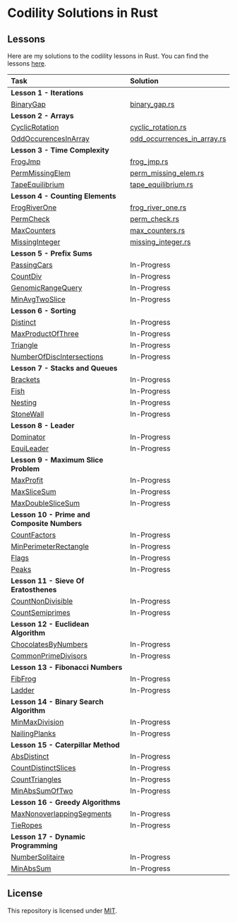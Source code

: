 # Codility Solutions in Rust

## Lessons

Here are my solutions to the codility lessons in Rust.  You can find the lessons [here](https://app.codility.com/programmers/lessons/).

| Task                                                                                                                          | Solution                                                              |  
|:------------------------------------------------------------------------------------------------------------------------------|:----------------------------------------------------------------------|
| **Lesson 1 - Iterations**                                                                                                     |                                                                       |
| [BinaryGap](https://app.codility.com/programmers/lessons/1-iterations/binary_gap/)                                            | [binary_gap.rs](src/iterations/binary_gap.rs)                         |
| **Lesson 2 - Arrays**                                                                                                         |                                                                       |
| [CyclicRotation](https://app.codility.com/programmers/lessons/2-arrays/cyclic_rotation/)                                      | [cyclic_rotation.rs](src/arrays/cyclic_rotation.rs)                   |
| [OddOccurencesInArray](https://app.codility.com/programmers/lessons/2-arrays/odd_occurrences_in_array/)                       | [odd_occurrences_in_array.rs](src/arrays/odd_occurrences_in_array.rs) |
| **Lesson 3 - Time Complexity**                                                                                                |                                                                       |
| [FrogJmp](https://app.codility.com/programmers/lessons/3-time_complexity/frog_jmp/)                                           | [frog_jmp.rs](src/time_complexity/frog_jmp.rs)                        |
| [PermMissingElem](https://app.codility.com/programmers/lessons/3-time_complexity/perm_missing_elem/)                          | [perm_missing_elem.rs](src/time_complexity/perm_missing_elem.rs)      |
| [TapeEquilibrium](https://app.codility.com/programmers/lessons/3-time_complexity/tape_equilibrium/)                           | [tape_equilibrium.rs](src/time_complexity/tape_equilibrium.rs)        |
| **Lesson 4 - Counting Elements**                                                                                              |                                                                       |
| [FrogRiverOne](https://app.codility.com/programmers/lessons/4-counting_elements/frog_river_one/)                              | [frog_river_one.rs](src/counting_elements/frog_river_one.rs)          |
| [PermCheck](https://app.codility.com/programmers/lessons/4-counting_elements/perm_check/)                                     | [perm_check.rs](src/counting_elements/perm_check.rs)                  |
| [MaxCounters](https://app.codility.com/programmers/lessons/4-counting_elements/max_counters/)                                 | [max_counters.rs](src/counting_elements/max_counters.rs)              |
| [MissingInteger](https://app.codility.com/programmers/lessons/4-counting_elements/missing_integer/)                           | [missing_integer.rs](src/counting_elements/missing_integer.rs)        |
| **Lesson 5 - Prefix Sums**                                                                                                    |                                                                       |
| [PassingCars](https://app.codility.com/programmers/lessons/5-prefix_sums/passing_cars/)                                       | In-Progress                                                           |
| [CountDiv](https://app.codility.com/programmers/lessons/5-prefix_sums/count_div/)                                             | In-Progress                                                           |
| [GenomicRangeQuery](https://app.codility.com/programmers/lessons/5-prefix_sums/genomic_range_query/)                          | In-Progress                                                           |
| [MinAvgTwoSlice](https://app.codility.com/programmers/lessons/5-prefix_sums/min_avg_two_slice/)                               | In-Progress                                                           |
| **Lesson 6 - Sorting**                                                                                                        |                                                                       |
| [Distinct](https://app.codility.com/programmers/lessons/6-sorting/distinct/)                                                  | In-Progress                                                           |
| [MaxProductOfThree](https://app.codility.com/programmers/lessons/6-sorting/max_product_of_three/)                             | In-Progress                                                           |
| [Triangle](https://app.codility.com/programmers/lessons/6-sorting/triangle/)                                                  | In-Progress                                                           |
| [NumberOfDiscIntersections](https://app.codility.com/programmers/lessons/6-sorting/number_of_disc_intersections/)             | In-Progress                                                           |
| **Lesson 7 - Stacks and Queues**                                                                                              |                                                                       |
| [Brackets](https://app.codility.com/programmers/lessons/7-stacks_and_queues/brackets/)                                        | In-Progress                                                           |
| [Fish](https://app.codility.com/programmers/lessons/7-stacks_and_queues/fish/)                                                | In-Progress                                                           |
| [Nesting](https://app.codility.com/programmers/lessons/7-stacks_and_queues/nesting/)                                          | In-Progress                                                           |
| [StoneWall](https://app.codility.com/programmers/lessons/7-stacks_and_queues/stone_wall/)                                     | In-Progress                                                           |
| **Lesson 8 - Leader**                                                                                                         |                                                                       |
| [Dominator](https://app.codility.com/programmers/lessons/8-leader/dominator/)                                                 | In-Progress                                                           |
| [EquiLeader](https://app.codility.com/programmers/lessons/8-leader/equi_leader/)                                              | In-Progress                                                           |
| **Lesson 9 - Maximum Slice Problem**                                                                                          |                                                                       |
| [MaxProfit](https://app.codility.com/programmers/lessons/9-maximum_slice_problem/max_profit/)                                 | In-Progress                                                           |
| [MaxSliceSum](https://app.codility.com/programmers/lessons/9-maximum_slice_problem/max_slice_sum/)                            | In-Progress                                                           |
| [MaxDoubleSliceSum](https://app.codility.com/programmers/lessons/9-maximum_slice_problem/max_double_slice_sum/)               | In-Progress                                                           |
| **Lesson 10 - Prime and Composite Numbers**                                                                                   |                                                                       |
| [CountFactors](https://app.codility.com/programmers/lessons/10-prime_and_composite_numbers/count_factors/)                    | In-Progress                                                           |
| [MinPerimeterRectangle](https://app.codility.com/programmers/lessons/10-prime_and_composite_numbers/min_perimeter_rectangle/) | In-Progress                                                           |
| [Flags](https://app.codility.com/programmers/lessons/10-prime_and_composite_numbers/flags/)                                   | In-Progress                                                           |
| [Peaks](https://app.codility.com/programmers/lessons/10-prime_and_composite_numbers/peaks/)                                   | In-Progress                                                           |
| **Lesson 11 - Sieve Of Eratosthenes**                                                                                         |                                                                       |
| [CountNonDivisible](https://app.codility.com/programmers/lessons/11-sieve_of_eratosthenes/count_non_divisible/)               | In-Progress                                                           |
| [CountSemiprimes](https://app.codility.com/programmers/lessons/11-sieve_of_eratosthenes/count_semiprimes/)                    | In-Progress                                                           |
| **Lesson 12 - Euclidean Algorithm**                                                                                           |                                                                       |
| [ChocolatesByNumbers](https://app.codility.com/programmers/lessons/12-euclidean_algorithm/chocolates_by_numbers/)             | In-Progress                                                           |
| [CommonPrimeDivisors](https://app.codility.com/programmers/lessons/12-euclidean_algorithm/common_prime_divisors/)             | In-Progress                                                           |
| **Lesson 13 - Fibonacci Numbers**                                                                                             |                                                                       |
| [FibFrog](https://app.codility.com/programmers/lessons/13-fibonacci_numbers/fib_frog/)                                        | In-Progress                                                           |
| [Ladder](https://app.codility.com/programmers/lessons/13-fibonacci_numbers/ladder/)                                           | In-Progress                                                           |
| **Lesson 14 - Binary Search Algorithm**                                                                                       |                                                                       |
| [MinMaxDivision](https://app.codility.com/programmers/lessons/14-binary_search_algorithm/min_max_division/)                   | In-Progress                                                           |
| [NailingPlanks](https://app.codility.com/programmers/lessons/14-binary_search_algorithm/nailing_planks/)                      | In-Progress                                                           |
| **Lesson 15 - Caterpillar Method**                                                                                            |                                                                       |
| [AbsDistinct](https://app.codility.com/programmers/lessons/15-caterpillar_method/abs_distinct/)                               | In-Progress                                                           |
| [CountDistinctSlices](https://app.codility.com/programmers/lessons/15-caterpillar_method/count_distinct_slices/)              | In-Progress                                                           |
| [CountTriangles](https://app.codility.com/programmers/lessons/15-caterpillar_method/count_triangles/)                         | In-Progress                                                           |
| [MinAbsSumOfTwo](https://app.codility.com/programmers/lessons/15-caterpillar_method/min_abs_sum_of_two/)                      | In-Progress                                                           |
| **Lesson 16 - Greedy Algorithms**                                                                                             |                                                                       |
| [MaxNonoverlappingSegments](https://app.codility.com/programmers/lessons/16-greedy_algorithms/max_nonoverlapping_segments/)   | In-Progress                                                           |
| [TieRopes](https://app.codility.com/programmers/lessons/16-greedy_algorithms/tie_ropes/)                                      | In-Progress                                                           |
| **Lesson 17 - Dynamic Programming**                                                                                           |                                                                       |
| [NumberSolitaire](https://app.codility.com/programmers/lessons/17-dynamic_programming/number_solitaire/)                      | In-Progress                                                           |
| [MinAbsSum](https://app.codility.com/programmers/lessons/17-dynamic_programming/min_abs_sum/)                                 | In-Progress                                                           |


## License
This repository is licensed under [MIT](LICENSE).